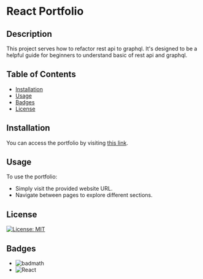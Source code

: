 # React Portfolio

## Description

This project serves how to refactor rest api to graphql. It's designed to be a helpful guide for beginners to understand basic of rest api and graphql.

## Table of Contents

- [Installation](#installation)
- [Usage](#usage)
- [Badges](#badges)
- [License](#license)

## Installation

You can access the portfolio by visiting [this link](https://challange20-reactportfolio.onrender.com/).

## Usage

To use the portfolio:

- Simply visit the provided website URL.
- Navigate between pages to explore different sections.

## License

[![License: MIT](https://img.shields.io/badge/License-MIT-yellow.svg)](./LICENSE)

## Badges

- ![badmath](https://img.shields.io/github/languages/top/lernantino/badmath)
- ![React](https://img.shields.io/badge/react-%2320232a.svg?style=for-the-badge&logo=react&logoColor=%2361DAFB)
